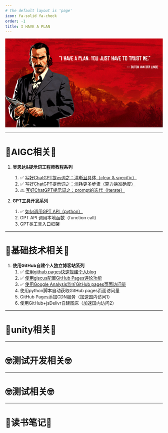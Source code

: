 ```yaml
---
# the default layout is 'page'
icon: fa-solid fa-check
order: -1
title: I HAVE A PLAN
---
```


![西部点子王](/assets/image/dutch.png)

******

# 🧐**AIGC相关**🧐
1. **吴恩达&提示词工程师教程系列**
    1. ✅ <a href="https://winxuan.github.io/posts/chatgpt-clear-specific/" target="_blank">写好ChatGPT提示词之：清晰且具体（clear & specific）</a>
    2. ✅ <a href="https://winxuan.github.io/posts/chatgpt-more-think/" target="_blank">写好ChatGPT提示词之：消耗更多步骤（算力换准确度）</a>
    3. 🔜 <a href="https://winxuan.github.io/posts/chatgpt-Iterate/" target="_blank">写好ChatGPT提示词之：prompt的迭代（Iterate）</a>

2. **GPT工具开发系列**
    1. ✅ <a href="https://winxuan.github.io/posts/gpt-api/" target="_blank">如何调用GPT API（python）</a>
    2. GPT API 调用本地函数（function call）
    3. GPT类工具入口框架

******

# 🧐**基础技术相关**🧐
1. **使用GitHub自建个人独立博客站系列**
    1. ✅ <a href="https://winxuan.github.io/posts/creat-blog/" target="_blank">使用github pages快速搭建个人blog</a>
    2. ✅ <a href="https://winxuan.github.io/posts/config-blog-comment/" target="_blank">使用giscus配置GitHub Pages评论功能</a>
    3. ✅ <a href="https://winxuan.github.io/posts/add-google-analytics/" target="_blank">使用Google Analysis监听GitHub pages页面访问量</a> 
    4. 使用python脚本自动获取GitHub pages页面访问量
    5. GitHub Pages添加CDN服务（加速国内访问1）
    6. 使用GitHub+jsDelivr自建图床（加速国内访问2）

******

# 🧐**unity相关**🧐

******

# 🤓**测试开发相关**🤓

******

# 🤓**测试相关**🤓

******

# 🤗**读书笔记**🤗